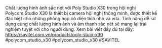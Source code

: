 Chất lượng hình ảnh sắc nét với Poly Studio X30 trong hội nghị <br>
Polycom Studio X30 là thiết bị camera hội nghị thông minh, được thiết kế đặc biệt cho những phòng họp có diện tích nhỏ và vừa. Tính năng dễ sử dụng cùng chất lượng hình ảnh và âm thanh sắc nét sẽ mang lại trải <br>nghiệm tuyệt vời cho người dùng. Xem bài viết đầy đủ tại đây:<br>
https://savitel.com.vn/products/poly-stuio-x30<br>
#polycom_studio_x30 #polycom_studio_x30 #SAVITEL
